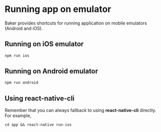 # Running app on emulator

Baker provides shortcuts for running application on mobile emulators (Android and iOS).

## Running on iOS emulator

```bash
npm run ios
``` 

## Running on Android emulator

```bash
npm run android
```

## Using react-native-cli

Remember that you can always fallback to using **react-native-cli** directly. For example,

```
cd app && react-native run-ios
```